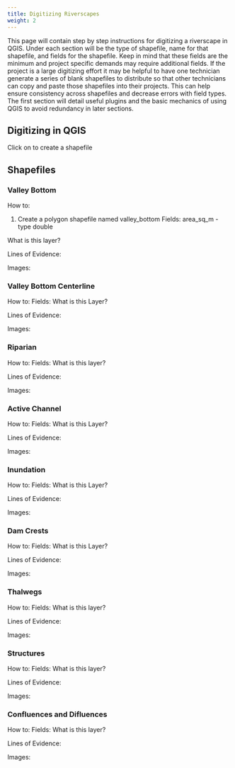 ```yaml
---
title: Digitizing Riverscapes
weight: 2
---
```


This page will contain step by step instructions for digitizing a riverscape in QGIS. Under each section will be the type of shapefile, name for that shapefile, and fields for the shapefile. Keep in mind that these fields are the minimum and project specific demands may require additional fields. If the project is a large digitizing effort it may be helpful to have one technician generate a series of blank shapefiles to distribute so that other technicians can copy and paste those shapefiles into their projects. This can help ensure consistency across shapefiles and decrease errors with field types.
The first section will detail useful plugins and the basic mechanics of using QGIS to avoid redundancy in later sections.

## Digitizing in QGIS

Click on to create a shapefile

## Shapefiles

### Valley Bottom
How to:
1. Create a polygon shapefile named valley_bottom
	Fields: 
	area_sq_m - type double

What is this layer?

Lines of Evidence:

Images:

### Valley Bottom Centerline
How to:
	Fields:
What is this Layer?

Lines of Evidence:

Images:

### Riparian
How to:
	Fields:
What is this layer?

Lines of Evidence:

Images:

### Active Channel
How to:
	Fields:
What is this Layer?

Lines of Evidence:

Images:

### Inundation
How to:
	Fields:
What is this Layer?

Lines of Evidence:

Images:

### Dam Crests
How to:
	Fields:
What is this Layer?

Lines of Evidence:

Images:

### Thalwegs
How to:
	Fields:
What is this layer?

Lines of Evidence:

Images:

### Structures
How to:
	Fields:
What is this layer?

Lines of Evidence:

Images:

### Confluences and Difluences
How to:
	Fields:
What is this layer?

Lines of Evidence:

Images: